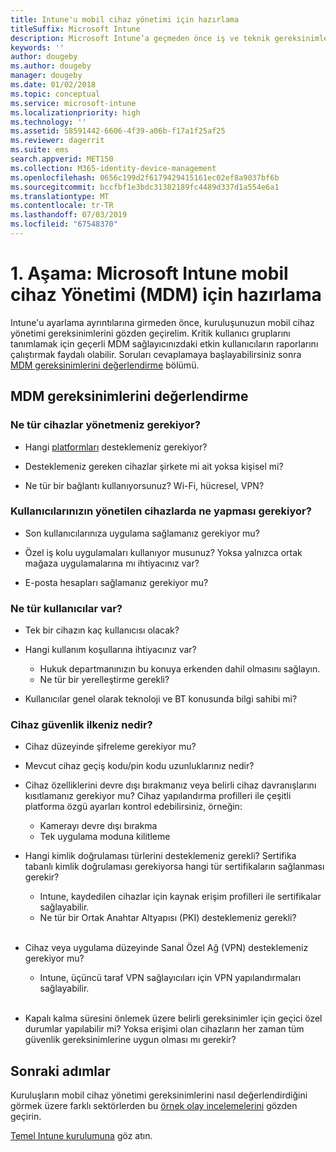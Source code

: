 ```yaml
---
title: Intune'u mobil cihaz yönetimi için hazırlama
titleSuffix: Microsoft Intune
description: Microsoft Intune’a geçmeden önce iş ve teknik gereksinimlerinizi değerlendirin.
keywords: ''
author: dougeby
ms.author: dougeby
manager: dougeby
ms.date: 01/02/2018
ms.topic: conceptual
ms.service: microsoft-intune
ms.localizationpriority: high
ms.technology: ''
ms.assetid: 58591442-6606-4f39-a06b-f17a1f25af25
ms.reviewer: dagerrit
ms.suite: ems
search.appverid: MET150
ms.collection: M365-identity-device-management
ms.openlocfilehash: 0656c199d2f6179429415161ec02ef8a9037bf6b
ms.sourcegitcommit: bccfbf1e3bdc31382189fc4489d337d1a554e6a1
ms.translationtype: MT
ms.contentlocale: tr-TR
ms.lasthandoff: 07/03/2019
ms.locfileid: "67548370"
---
```

# <a name="phase-1-prepare-microsoft-intune-for-mobile-device-management-mdm"></a>1\. Aşama: Microsoft Intune mobil cihaz Yönetimi (MDM) için hazırlama

Intune'u ayarlama ayrıntılarına girmeden önce, kuruluşunuzun mobil cihaz yönetimi gereksinimlerini gözden geçirelim. Kritik kullanıcı gruplarını tanımlamak için geçerli MDM sağlayıcınızdaki etkin kullanıcıların raporlarını çalıştırmak faydalı olabilir. Soruları cevaplamaya başlayabilirsiniz sonra [MDM gereksinimlerini değerlendirme](migration-guide-prepare.md#assess-mdm-requirements) bölümü.

## <a name="assess-mdm-requirements"></a>MDM gereksinimlerini değerlendirme

### <a name="what-kinds-of-devices-do-you-need-to-manage"></a>Ne tür cihazlar yönetmeniz gerekiyor?

- Hangi [platformları](supported-devices-browsers.md) desteklemeniz gerekiyor?

- Desteklemeniz gereken cihazlar şirkete mi ait yoksa kişisel mi?

- Ne tür bir bağlantı kullanıyorsunuz? Wi-Fi, hücresel, VPN?

### <a name="what-do-your-users-need-to-do-on-managed-devices"></a>Kullanıcılarınızın yönetilen cihazlarda ne yapması gerekiyor?

- Son kullanıcılarınıza uygulama sağlamanız gerekiyor mu?

- Özel iş kolu uygulamaları kullanıyor musunuz? Yoksa yalnızca ortak mağaza uygulamalarına mı ihtiyacınız var?

- E-posta hesapları sağlamanız gerekiyor mu?

### <a name="what-kinds-of-users"></a>Ne tür kullanıcılar var?

- Tek bir cihazın kaç kullanıcısı olacak?

- Hangi kullanım koşullarına ihtiyacınız var?

    - Hukuk departmanınızın bu konuya erkenden dahil olmasını sağlayın.
    - Ne tür bir yerelleştirme gerekli?

- Kullanıcılar genel olarak teknoloji ve BT konusunda bilgi sahibi mi?

### <a name="what-is-your-device-security-policy"></a>Cihaz güvenlik ilkeniz nedir?

- Cihaz düzeyinde şifreleme gerekiyor mu?

- Mevcut cihaz geçiş kodu/pin kodu uzunluklarınız nedir?

- Cihaz özelliklerini devre dışı bırakmanız veya belirli cihaz davranışlarını kısıtlamanız gerekiyor mu? Cihaz yapılandırma profilleri ile çeşitli platforma özgü ayarları kontrol edebilirsiniz, örneğin:
    - Kamerayı devre dışı bırakma
    - Tek uygulama moduna kilitleme<br/>

- Hangi kimlik doğrulaması türlerini desteklemeniz gerekli? Sertifika tabanlı kimlik doğrulaması gerekiyorsa hangi tür sertifikaların sağlanması gerekir?
  - Intune, kaydedilen cihazlar için kaynak erişim profilleri ile sertifikalar sağlayabilir.
  - Ne tür bir Ortak Anahtar Altyapısı (PKI) desteklemeniz gerekli?
  <br></br>
- Cihaz veya uygulama düzeyinde Sanal Özel Ağ (VPN) desteklemeniz gerekiyor mu?

  - Intune, üçüncü taraf VPN sağlayıcıları için VPN yapılandırmaları sağlayabilir.
  <br/><br/>
- Kapalı kalma süresini önlemek üzere belirli gereksinimler için geçici özel durumlar yapılabilir mi? Yoksa erişimi olan cihazların her zaman tüm güvenlik gereksinimlerine uygun olması mı gerekir?

## <a name="next-steps"></a>Sonraki adımlar
Kuruluşların mobil cihaz yönetimi gereksinimlerini nasıl değerlendirdiğini görmek üzere farklı sektörlerden bu [örnek olay incelemelerini](https://customers.microsoft.com/story/mwh-global-now-part-of-stantec-secures-mobile-devices-with-intune) gözden geçirin.

[Temel Intune kurulumuna](migration-guide-setup.md) göz atın.
